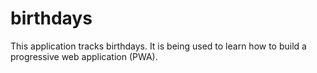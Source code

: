 # birthdays

This application tracks birthdays.
It is being used to learn how to
build a progressive web application (PWA).
